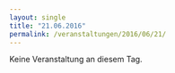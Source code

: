```yaml
---
layout: single
title: "21.06.2016"
permalink: /veranstaltungen/2016/06/21/
---
```


Keine Veranstaltung an diesem Tag.
